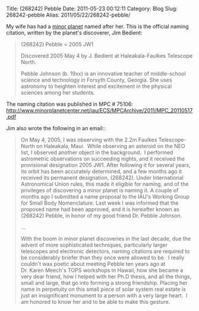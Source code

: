 Title: (268242) Pebble
Date: 2011-05-23 00:12:11
Category: Blog
Slug: 268242-pebble
Alias: 2011/05/22/268242-pebble/


My wife has had a [minor planet](http://en.wikipedia.org/wiki/Minor_planet) named after her. This is the official naming citation, written by the planet's discoverer, Jim&nbsp;Bedient:

<blockquote>
(268242) Pebble = 2005 JW1

Discovered 2005 May 4 by J. Bedient at Haleakala-Faulkes Telescope North.

Pebble Johnson (b. 19xx) is an innovative teacher of middle-school science and technology in Forsyth&nbsp;County, Georgia. She uses astronomy to heighten interest and excitement in the physical sciences among her students.
</blockquote>

The naming citation was published in MPC # 75106:
http://www.minorplanetcenter.net/iau/ECS/MPCArchive/2011/MPC_20110517.pdf

Jim also wrote the following in an email::

<blockquote>
On May 4, 2005, I was observing with the 2.2m Faulkes Telescope-North on Haleakala, Maui.  While observing an asteroid on the NEO list, I observed another object in the background.  I performed astrometric observations on succeeding nights, and it received the provisional designation 2005&nbsp;JW1. After following it for several years, its orbit has been accurately determined, and a few months ago it received its permanent designation, (268242). Under International Astronomical Union rules, this made it eligible for naming, and of the privileges of discovering a minor planet is naming it. A couple of months ago I submitted a name proposal to the IAU's Working Group for Small Body Nomenclature. Last week I was informed that the proposed name had been approved, and it is hereafter known as (268242)&nbsp;Pebble, in honor of my good friend Dr.&nbsp;Pebble&nbsp;Johnson.

...

With the boom in minor planet discoveries in the last decade, due the advent of more sophisticated techniques, particularly larger telescopes and electronic detectors, naming citations are required to be considerably briefer than they once were allowed to be.  I really couldn't wax poetic about meeting Pebble ten years ago at Dr.&nbsp;Karen&nbsp;Meech's TOPS workshops in Hawaii, how she became a very dear friend, how I helped with her Ph.D thesis, and all the things, small and large, that go into forming a strong friendship. Placing her name in perpetuity on this small piece of solar system real estate is just an insignificant monument to a person with a very large heart.  I am honored to know her and to be able to make this gesture.
</blockquote>

